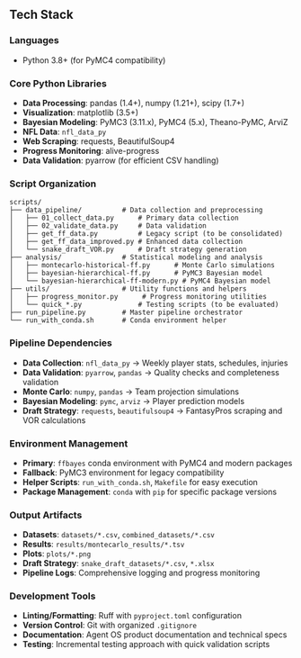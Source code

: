 ## Tech Stack

### Languages
- Python 3.8+ (for PyMC4 compatibility)

### Core Python Libraries
- **Data Processing**: pandas (1.4+), numpy (1.21+), scipy (1.7+)
- **Visualization**: matplotlib (3.5+)
- **Bayesian Modeling**: PyMC3 (3.11.x), PyMC4 (5.x), Theano-PyMC, ArviZ
- **NFL Data**: `nfl_data_py`
- **Web Scraping**: requests, BeautifulSoup4
- **Progress Monitoring**: alive-progress
- **Data Validation**: pyarrow (for efficient CSV handling)

### Script Organization
```
scripts/
├── data_pipeline/          # Data collection and preprocessing
│   ├── 01_collect_data.py      # Primary data collection
│   ├── 02_validate_data.py     # Data validation
│   ├── get_ff_data.py          # Legacy script (to be consolidated)
│   ├── get_ff_data_improved.py # Enhanced data collection
│   └── snake_draft_VOR.py      # Draft strategy generation
├── analysis/               # Statistical modeling and analysis
│   ├── montecarlo-historical-ff.py      # Monte Carlo simulations
│   ├── bayesian-hierarchical-ff.py      # PyMC3 Bayesian model
│   └── bayesian-hierarchical-ff-modern.py # PyMC4 Bayesian model
├── utils/                  # Utility functions and helpers
│   ├── progress_monitor.py      # Progress monitoring utilities
│   └── quick_*.py              # Testing scripts (to be evaluated)
├── run_pipeline.py         # Master pipeline orchestrator
└── run_with_conda.sh       # Conda environment helper
```

### Pipeline Dependencies
- **Data Collection**: `nfl_data_py` → Weekly player stats, schedules, injuries
- **Data Validation**: `pyarrow`, `pandas` → Quality checks and completeness validation
- **Monte Carlo**: `numpy`, `pandas` → Team projection simulations
- **Bayesian Modeling**: `pymc`, `arviz` → Player prediction models
- **Draft Strategy**: `requests`, `beautifulsoup4` → FantasyPros scraping and VOR calculations

### Environment Management
- **Primary**: `ffbayes` conda environment with PyMC4 and modern packages
- **Fallback**: PyMC3 environment for legacy compatibility
- **Helper Scripts**: `run_with_conda.sh`, `Makefile` for easy execution
- **Package Management**: `conda` with `pip` for specific package versions

### Output Artifacts
- **Datasets**: `datasets/*.csv`, `combined_datasets/*.csv`
- **Results**: `results/montecarlo_results/*.tsv`
- **Plots**: `plots/*.png`
- **Draft Strategy**: `snake_draft_datasets/*.csv`, `*.xlsx`
- **Pipeline Logs**: Comprehensive logging and progress monitoring

### Development Tools
- **Linting/Formatting**: Ruff with `pyproject.toml` configuration
- **Version Control**: Git with organized `.gitignore`
- **Documentation**: Agent OS product documentation and technical specs
- **Testing**: Incremental testing approach with quick validation scripts


